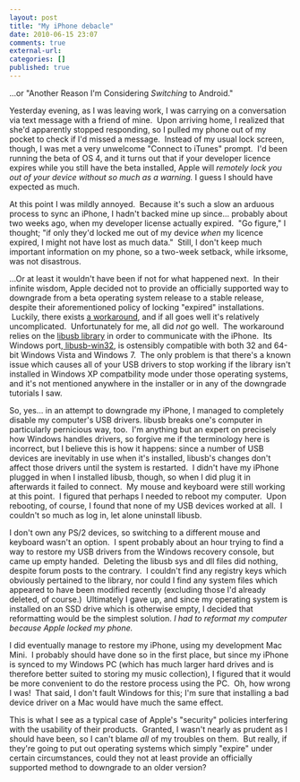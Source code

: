 ```yaml
---
layout: post
title: "My iPhone debacle"
date: 2010-06-15 23:07
comments: true
external-url:
categories: []
published: true
---
```

...or "Another Reason I'm Considering <em>Switching</em> to Android."

Yesterday evening, as I was leaving work, I was carrying on a conversation via text message with a friend of mine.  Upon arriving home, I realized that she'd apparently stopped responding, so I pulled my phone out of my pocket to check if I'd missed a message.  Instead of my usual lock screen, though, I was met a very unwelcome "Connect to iTunes" prompt.  I'd been running the beta of OS 4, and it turns out that if your developer licence expires while you still have the beta installed, Apple will <em>remotely lock you out of your device without so much as a warning.</em> I guess I should have expected as much.<!--more-->

At this point I was mildly annoyed.  Because it's such a slow an arduous process to sync an iPhone, I hadn't backed mine up since... probably about two weeks ago, when my developer license actually expired.  "Go figure," I thought; "if only they'd locked me out of my device <em>when </em>my licence expired, I might not have lost as much data."  Still, I don't keep much important information on my phone, so a two-week setback, while irksome, was not disastrous.

...Or at least it wouldn't have been if not for what happened next.  In their infinite wisdom, Apple decided not to provide an officially supported way to downgrade from a beta operating system release to a stable release, despite their aforementioned policy of locking "expired" installations.  Luckily, there exists <a title="iPhone OS 4 downgrade" href="http://www.maclife.com/article/howtos/downgrade_iphone_os_40" target="_blank">a workaround</a>, and if all goes well it's relatively uncomplicated.  Unfortunately for me, all did <em>not </em>go well.  The workaround relies on the <a href="http://sourceforge.net/projects/libusb/" target="_self">libusb library</a> in order to communicate with the iPhone.  Its Windows port,<a href="http://sourceforge.net/apps/trac/libusb-win32/wiki" target="_self"> libusb-win32</a>, is ostensibly compatible with both 32 and 64-bit Windows Vista and Windows 7.  The only problem is that there's a known issue which causes all of your USB drivers to stop working if the library isn't installed in Windows XP compatbility mode under those operating systems, and it's not mentioned anywhere in the installer or in any of the downgrade tutorials I saw.

So, yes... in an attempt to downgrade my iPhone, I managed to completely disable my computer's USB drivers. libusb breaks one's computer in particularly pernicious way, too.  I'm anything but an expert on precisely how Windows handles drivers, so forgive me if the terminology here is incorrect, but I believe this is how it happens: since a number of USB devices are inevitably in use when it's installed, libusb's changes don't affect those drivers until the system is restarted.  I didn't have my iPhone plugged in when I installed libusb, though, so when I did plug it in afterwards it failed to connect.  My mouse and keyboard were still working at this point.  I figured that perhaps I needed to reboot my computer.  Upon rebooting, of course, I found that none of my USB devices worked at all.  I couldn't so much as log in, let alone uninstall libusb.

I don't own any PS/2 devices, so switching to a different mouse and keyboard wasn't an option.  I spent probably about an hour trying to find a way to restore my USB drivers from the Windows recovery console, but came up empty handed.  Deleting the libusb sys and dll files did nothing, despite forum posts to the contrary.  I couldn't find any registry keys which obviously pertained to the library, nor could I find any system files which appeared to have been modified recently (excluding those I'd already deleted, of course.)  Ultimately I gave up, and since my operating system is installed on an SSD drive which is otherwise empty, I decided that reformatting would be the simplest solution.<em> I had to reformat my computer because Apple locked my phone.</em>

I did eventually manage to restore my iPhone, using my development Mac Mini.  I probably should have done so in the first place, but since my iPhone is synced to my Windows PC (which has much larger hard drives and is therefore better suited to storing my music collection), I figured that it would be more convenient to do the restore process using the PC.  Oh, how wrong I was!  That said, I don't fault Windows for this; I'm sure that installing a bad device driver on a Mac would have much the same effect.

This is what I see as a typical case of Apple's "security" policies interfering with the usability of their products.  Granted, I wasn't nearly as prudent as I should have been, so I can't blame <em>all </em>of my troubles on them.  But really, if they're going to put out operating systems which simply "expire" under certain circumstances, could they not at least provide an officially supported method to downgrade to an older version?
